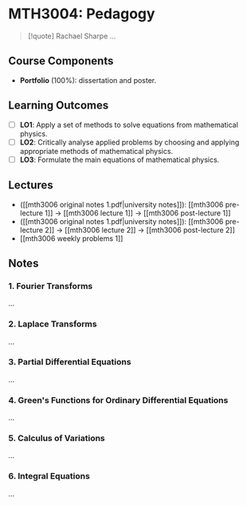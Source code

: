 # MTH3004: Pedagogy

> [!quote] Rachael Sharpe
> …

## Course Components

- **Portfolio** (100%): dissertation and poster.

## Learning Outcomes

- [ ] **LO1**: Apply a set of methods to solve equations from mathematical physics.
- [ ] **LO2**: Critically analyse applied problems by choosing and applying appropriate methods of mathematical physics.
- [ ] **LO3**: Formulate the main equations of mathematical physics.

## Lectures

- ([[mth3006 original notes 1.pdf|university notes]]): [[mth3006 pre-lecture 1]] -> [[mth3006 lecture 1]] -> [[mth3006 post-lecture 1]]
- ([[mth3006 original notes 1.pdf|university notes]]): [[mth3006 pre-lecture 2]] -> [[mth3006 lecture 2]] -> [[mth3006 post-lecture 2]]
- [[mth3006 weekly problems 1]]

## Notes

### 1. Fourier Transforms

…

### 2. Laplace Transforms

…

### 3. Partial Differential Equations

…

### 4. Green's Functions for Ordinary Differential Equations

…

### 5. Calculus of Variations

…

### 6. Integral Equations

…